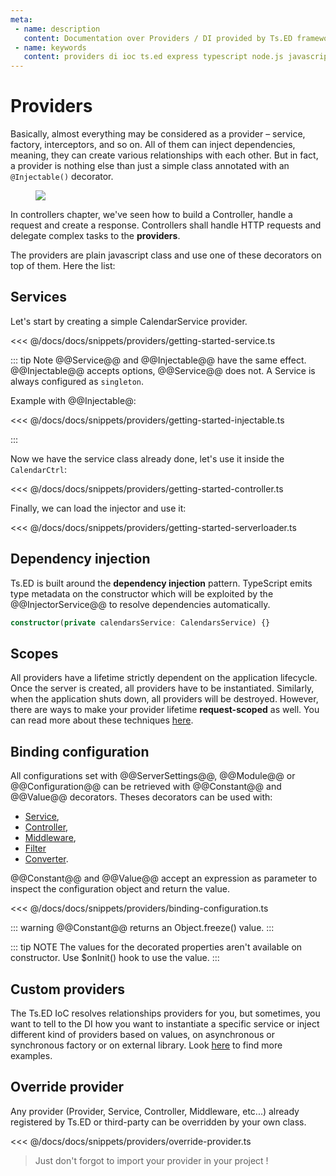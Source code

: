 ```yaml
---
meta:
 - name: description
   content: Documentation over Providers / DI provided by Ts.ED framework. Use providers to build your backend services.
 - name: keywords
   content: providers di ioc ts.ed express typescript node.js javascript decorators jsonschema class models
---
```

# Providers

Basically, almost everything may be considered as a provider – service, factory, interceptors, and so on. 
All of them can inject dependencies, meaning, they can create various relationships with each other.
 But in fact, a provider is nothing else than just a simple class annotated with an `@Injectable()` decorator.
 
<figure><img src="./../assets/providers.png" style="max-height: 300px"></figure>

In controllers chapter, we've seen how to build a Controller, handle a request and create a response.
Controllers shall handle HTTP requests and delegate complex tasks to the **providers**.

The providers are plain javascript class and use one of these decorators on top of them. Here the list:

<ApiList query="['Injectable', 'Module', 'Service', 'Controller', 'Interceptor', 'Converter', 'Middleware', 'Filter', 'Protocol'].indexOf(symbolName) > -1" />

## Services

Let's start by creating a simple CalendarService provider. 

<<< @/docs/docs/snippets/providers/getting-started-service.ts

::: tip Note
@@Service@@ and @@Injectable@@ have the same effect. @@Injectable@@ accepts options, @@Service@@ does not.
A Service is always configured as `singleton`.

Example with @@Injectable@:

<<< @/docs/docs/snippets/providers/getting-started-injectable.ts

:::

Now we have the service class already done, let's use it inside the `CalendarCtrl`:

<<< @/docs/docs/snippets/providers/getting-started-controller.ts

Finally, we can load the injector and use it:

<<< @/docs/docs/snippets/providers/getting-started-serverloader.ts

## Dependency injection

Ts.ED is built around the **dependency injection** pattern. TypeScript emits type metadata on the constructor
which will be exploited by the @@InjectorService@@ to resolve dependencies automatically.

```typescript
constructor(private calendarsService: CalendarsService) {}
```

## Scopes

All providers have a lifetime strictly dependent on the application lifecycle.
Once the server is created, all providers have to be instantiated. 
Similarly, when the application shuts down, all providers will be destroyed. 
However, there are ways to make your provider lifetime **request-scoped** as well. 
You can read more about these techniques [here](/docs/injection-scopes.md).

## Binding configuration

All configurations set with @@ServerSettings@@, @@Module@@ or @@Configuration@@ can be retrieved with 
@@Constant@@ and @@Value@@ decorators. Theses decorators can be used with:
 
 - [Service](/docs/services.md),
 - [Controller](/docs/controllers.md),
 - [Middleware](/docs/middlewares.md),
 - [Filter](/docs/filters.md)
 - [Converter](/docs/converters.md).
 
@@Constant@@ and @@Value@@ accept an expression as parameter to
inspect the configuration object and return the value.

<<< @/docs/docs/snippets/providers/binding-configuration.ts

::: warning
@@Constant@@ returns an Object.freeze() value.
:::

::: tip NOTE
The values for the decorated properties aren't available on constructor. Use $onInit() hook to use the value.
:::

## Custom providers

The Ts.ED IoC resolves relationships providers for you, but sometimes, you want to tell to the DI how you want to instantiate
a specific service or inject different kind of providers based on values, on asynchronous or synchronous factory or on external library.
Look [here](/docs/custom-providers.md) to find more examples.

## Override provider

Any provider (Provider, Service, Controller, Middleware, etc...) already registered by Ts.ED or third-party can be overridden by your own class.

<<< @/docs/docs/snippets/providers/override-provider.ts

> Just don't forgot to import your provider in your project !
